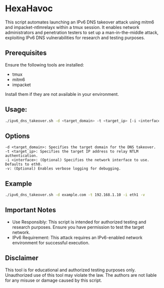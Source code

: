 # HexaHavoc

This script automates launching an IPv6 DNS takeover attack using mitm6 and impacket-ntlmrelayx within a tmux session. It enables network administrators and penetration testers to set up a man-in-the-middle attack, exploiting IPv6 DNS vulnerabilities for research and testing purposes.

## Prerequisites

Ensure the following tools are installed:
- tmux
- mitm6
- impacket

Install them if they are not available in your environment.

## Usage:
```bash
./ipv6_dns_takeover.sh -d <target_domain> -t <target_ip> [-i <interface>] [-v]
```

## Options
```
-d <target_domain>: Specifies the target domain for the DNS takeover.
-t <target_ip>: Specifies the target IP address to relay NTLM authentication.
-i <interface>: (Optional) Specifies the network interface to use. Defaults to eth0.
-v: (Optional) Enables verbose logging for debugging.
```

## Example
```bash
./ipv6_dns_takeover.sh -d example.com -t 192.168.1.10 -i eth1 -v
```

## Important Notes
- Use Responsibly: This script is intended for authorized testing and research purposes. Ensure you have permission to test the target network.
- IPv6 Requirement: This attack requires an IPv6-enabled network environment for successful execution.

## Disclaimer
This tool is for educational and authorized testing purposes only. Unauthorized use of this tool may violate the law. The authors are not liable for any misuse or damage caused by this script.
